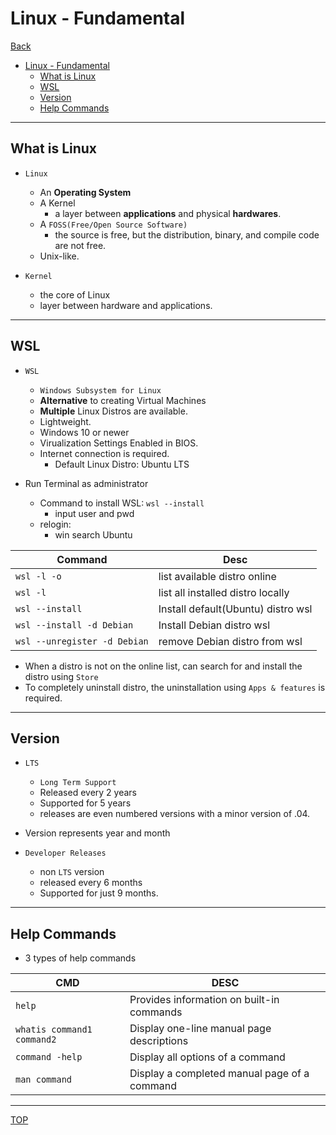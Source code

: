 # Linux - Fundamental

[Back](../../index.md)

- [Linux - Fundamental](#linux---fundamental)
  - [What is Linux](#what-is-linux)
  - [WSL](#wsl)
  - [Version](#version)
  - [Help Commands](#help-commands)

---

## What is Linux

- `Linux`

  - An **Operating System**
  - A Kernel
    - a layer between **applications** and physical **hardwares**.
  - A `FOSS(Free/Open Source Software)`
    - the source is free, but the distribution, binary, and compile code are not free.
  - Unix-like.

- `Kernel`
  - the core of Linux
  - layer between hardware and applications.

---

## WSL

- `WSL`

  - `Windows Subsystem for Linux`
  - **Alternative** to creating Virtual Machines
  - **Multiple** Linux Distros are available.
  - Lightweight.
  - Windows 10 or newer
  - Virualization Settings Enabled in BIOS.
  - Internet connection is required.
    - Default Linux Distro: Ubuntu LTS

- Run Terminal as administrator
  - Command to install WSL: `wsl --install`
    - input user and pwd
  - relogin:
    - win search Ubuntu

| Command                      | Desc                               |
| ---------------------------- | ---------------------------------- |
| `wsl -l -o`                  | list available distro online       |
| `wsl -l`                     | list all installed distro locally  |
| `wsl --install`              | Install default(Ubuntu) distro wsl |
| `wsl --install -d Debian`    | Install Debian distro wsl          |
| `wsl --unregister -d Debian` | remove Debian distro from wsl      |

- When a distro is not on the online list, can search for and install the distro using `Store`
- To completely uninstall distro, the uninstallation using `Apps & features` is required.

---

## Version

- `LTS`
  - `Long Term Support`
  - Released every 2 years
  - Supported for 5 years
  - releases are even numbered versions with a minor version of .04.
- Version represents year and month

- `Developer Releases`
  - non `LTS` version
  - released every 6 months
  - Supported for just 9 months.

---

## Help Commands

- 3 types of help commands

| CMD                        | DESC                                         |
| -------------------------- | -------------------------------------------- |
| `help`                     | Provides information on built-in commands    |
| `whatis command1 command2` | Display one-line manual page descriptions    |
| `command -help`            | Display all options of a command             |
| `man command`              | Display a completed manual page of a command |

---

[TOP](#linux---fundamental)
